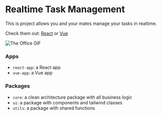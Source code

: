 # Realtime Task Management

This is project allows you and your mates manage your tasks in realtime.

Check them out: [React](https://clean-ui-react.vercel.app/) or [Vue](https://clean-ui-vue.vercel.app/)

![The Office GIF](https://media.giphy.com/media/IwAZ6dvvvaTtdI8SD5/giphy.gif)

### Apps

- `react-app`: a React app
- `vue-app`: a Vue app

### Packages

- `core`: a clean architecture package with all business logic
- `ui`: a package with components and tailwind classes
- `utils`: a package with shared functions
